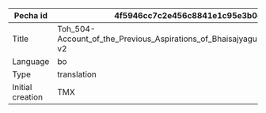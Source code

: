 |Pecha id | 4f5946cc7c2e456c8841e1c95e3b0cdc
| --- | --- 
|Title | Toh_504-Account_of_the_Previous_Aspirations_of_Bhaisajyaguruvaiduryaprabha-v2 
|Language | bo
|Type | translation
|Initial creation | TMX